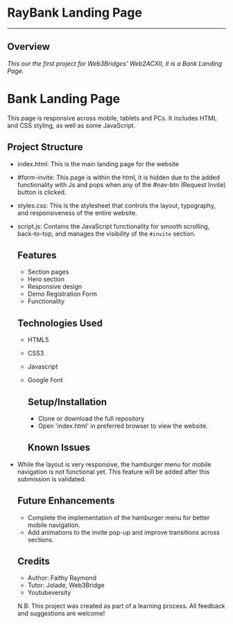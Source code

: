 # RayBank Landing Page
---
## Overview
_This our the first project for Web3Bridges' Web2ACXII, it is a Bank Landing Page._

# Bank Landing Page  

This page is responsive across mobile, tablets and PCs. It includes HTML and CSS styling, as well as some JavaScript.

## Project Structure

- index.html: This is the main landing page for the website
- #form-invite: This page is within the html, it is hidden due to the added functionality with Js and pops when any of the #nav-btn (Request Invite) button is clicked.
- styles.css: This is the stylesheet that controls the layout, typography, and responsiveness of the entire website.
- script.js: Contains the JavaScript functionality for smooth scrolling, back-to-top, and manages the visibility of the `#invite` section.  

  ## Features
  - Section pages
  - Hero section
  - Responsive design
  - Demo Registration Form
  - Functionality
 
  ## Technologies Used

  - HTML5
  - CSS3
  - Javascript
  - Google Font
 
    ## Setup/Installation
    - Clone or download the full repository
    - Open 'index.html' in preferred browser to view the website.

    ## Known Issues  

- While the layout is very responsive, the hamburger menu for mobile navigation is not functional yet. This feature will be added after this submission is validated.  

    ## Future Enhancements  

    - Complete the implementation of the hamburger menu for better mobile navigation.  
    - Add animations to the invite pop-up and improve transitions across sections.  

    ## Credits  

    - Author: Faithy Raymond
    - Tutor: Jolade, Web3Bridge
    - Youtubeversity


    N.B: This project was created as part of a learning process. All feedback and suggestions are welcome!  

